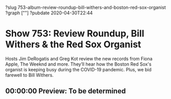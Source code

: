 ?slug 753-album-review-roundup-bill-withers-and-boston-red-sox-organist
?graph [""]
?pubdate 2020-04-30T22:44

# Show 753: Review Roundup, Bill Withers & the Red Sox Organist

Hosts Jim DeRogatis and Greg Kot review the new records from Fiona Apple, The Weeknd and more. They’ll hear how the Boston Red Sox's organist is keeping busy during the COVID-19 pandemic. Plus, we bid farewell to Bill Withers.

## 00:00:00 Preview: To be determined